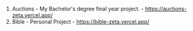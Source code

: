 1. Auctions - My Bachelor's degree final year project. - https://auctions-zeta.vercel.app/
2. Bible - Personal Project - https://bible-zeta.vercel.app/

   
